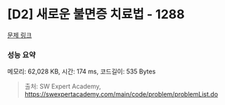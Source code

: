 # [D2] 새로운 불면증 치료법 - 1288 

[문제 링크](https://swexpertacademy.com/main/code/problem/problemDetail.do?contestProbId=AV18_yw6I9MCFAZN) 

### 성능 요약

메모리: 62,028 KB, 시간: 174 ms, 코드길이: 535 Bytes



> 출처: SW Expert Academy, https://swexpertacademy.com/main/code/problem/problemList.do